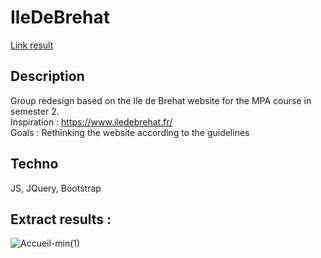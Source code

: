 # IleDeBrehat

[Link result](https://louiseprd.github.io/Ile-De-Brehat/IleDeBrehat/sources/Accueil.html)
## Description

Group redesign based on the Ile de Brehat website for the MPA course in semester 2.
<br>
Inspiration : https://www.iledebrehat.fr/ <br>
Goals : Rethinking the website according to the guidelines

## Techno

JS, JQuery, Bootstrap

## Extract results :
![Accueil-min(1)](https://user-images.githubusercontent.com/77757761/211947400-821b3d73-71f0-4814-99da-ca13d295b5ee.png)
